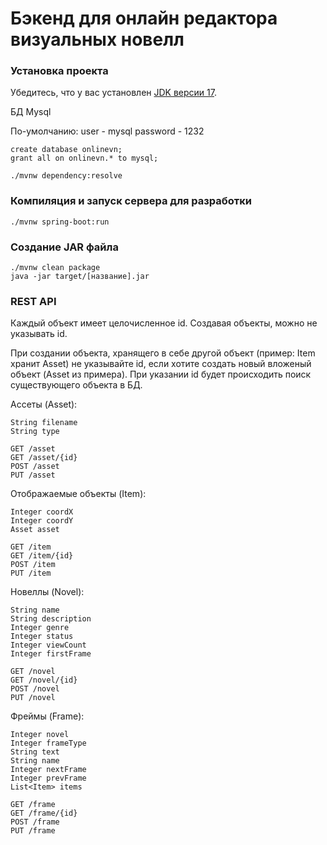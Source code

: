 # Бэкенд для онлайн редактора визуальных новелл

### Установка проекта

Убедитесь, что у вас установлен [JDK версии 17](https://www.oracle.com/java/technologies/downloads/).

БД Mysql

По-умолчанию:
user - mysql
password - 1232
```
create database onlinevn;
grant all on onlinevn.* to mysql;
```

```
./mvnw dependency:resolve
```

### Компиляция и запуск сервера для разработки

```
./mvnw spring-boot:run
```

### Создание JAR файла

```
./mvnw clean package
java -jar target/[название].jar
```

### REST API
Каждый объект имеет целочисленное id. Создавая объекты, можно не указывать id.

При создании объекта, хранящего в себе другой объект (пример: Item хранит Asset) не указывайте id,
если хотите создать новый вложеный объект (Asset из примера). При указании id будет происходить поиск существующего
объекта в БД.


Ассеты (Asset):
```
String filename
String type
```
```
GET /asset
GET /asset/{id}
POST /asset
PUT /asset
```

Отображаемые объекты (Item):
```
Integer coordX
Integer coordY
Asset asset
```
```
GET /item
GET /item/{id}
POST /item
PUT /item
```

Новеллы (Novel):
```
String name
String description
Integer genre
Integer status
Integer viewCount
Integer firstFrame
```
```
GET /novel
GET /novel/{id}
POST /novel
PUT /novel
```

Фреймы (Frame):
```
Integer novel
Integer frameType
String text
String name
Integer nextFrame
Integer prevFrame
List<Item> items
```
```
GET /frame
GET /frame/{id}
POST /frame
PUT /frame
```



